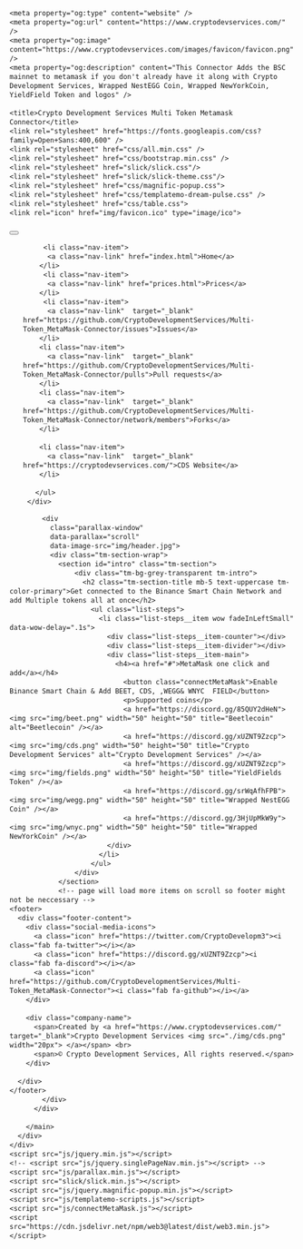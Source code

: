 <!DOCTYPE html>
<html lang="en">
  <head>
    <meta charset="UTF-8" />
    <meta name="viewport" content="width=device-width, initial-scale=1.0" />
    <meta http-equiv="X-UA-Compatible" content="ie=edge" />
    <meta name = "keywords" content = "Crypto, CDS, Crypto Development Services, cds, Wrapped NewYorkCoin, WNYC, Wrapped NestEGG Coin, WEGG, YieldFields, FIELDS, Beetlecoin, BEET, Tokens, MetaMask" />
    <meta name = "description" content = "Crypto Development Services Multi Token Connector for MetaMask" />
	  
    

    <meta property="og:type" content="website" />
    <meta property="og:url" content="https://www.cryptodevservices.com/" />
    <meta property="og:image" content="https://www.cryptodevservices.com/images/favicon/favicon.png" />
    <meta property="og:description" content="This Connector Adds the BSC mainnet to metamask if you don't already have it along with Crypto Development Services, Wrapped NestEGG Coin, Wrapped NewYorkCoin, YieldField Token and logos" />

    <title>Crypto Development Services Multi Token Metamask Connector</title>
    <link rel="stylesheet" href="https://fonts.googleapis.com/css?family=Open+Sans:400,600" />
    <link rel="stylesheet" href="css/all.min.css" />
    <link rel="stylesheet" href="css/bootstrap.min.css" />
    <link rel="stylesheet" href="slick/slick.css"/>
    <link rel="stylesheet" href="slick/slick-theme.css"/>
    <link rel="stylesheet" href="css/magnific-popup.css">
    <link rel="stylesheet" href="css/templatemo-dream-pulse.css" />
    <link rel="stylesheet" href="css/table.css">
    <link rel="icon" href="img/favicon.ico" type="image/ico">
  </head>
  <body>
    <!--********************Nav Bar******************************-->
  <nav class="navbar navbar-expand-lg navbar-dark bg-dark">
    <!-- <a class="navbar-brand" href="#">Navbar</a>-->
     <button class="navbar-toggler" type="button" data-toggle="collapse" data-target="#navbarNavDropdown" aria-controls="navbarNavDropdown" aria-expanded="false" aria-label="Toggle navigation">
       <span class="navbar-toggler-icon"></span>
     </button>
     <div class="collapse navbar-collapse" id="navbarNavDropdown">
       <ul class="navbar-nav">
         
         <li class="nav-item">
          <a class="nav-link" href="index.html">Home</a>
        </li>
         <li class="nav-item">
          <a class="nav-link" href="prices.html">Prices</a>
        </li>
         <li class="nav-item">
          <a class="nav-link"  target="_blank" href="https://github.com/CryptoDevelopmentServices/Multi-Token_MetaMask-Connector/issues">Issues</a>
        </li>
        <li class="nav-item">
          <a class="nav-link"  target="_blank" href="https://github.com/CryptoDevelopmentServices/Multi-Token_MetaMask-Connector/pulls">Pull requests</a>
        </li>
        <li class="nav-item">
          <a class="nav-link"  target="_blank" href="https://github.com/CryptoDevelopmentServices/Multi-Token_MetaMask-Connector/network/members">Forks</a>
        </li>
        
        <li class="nav-item">
          <a class="nav-link"  target="_blank" href="https://cryptodevservices.com/">CDS Website</a>
        </li>
              
       </ul>
     </div>
   </nav>
   <!--********************Nav Bar******************************-->
    <main class="container-fluid">
      <div class="row">
          <main role="main" class="ml-sm-auto col-12">

            <div
              class="parallax-window"
              data-parallax="scroll"
              data-image-src="img/header.jpg">
              <div class="tm-section-wrap">
                <section id="intro" class="tm-section">
                    <div class="tm-bg-grey-transparent tm-intro">
                      <h2 class="tm-section-title mb-5 text-uppercase tm-color-primary">Get connected to the Binance Smart Chain Network and add Multiple tokens all at once</h2>
                        <ul class="list-steps">
                          <li class="list-steps__item wow fadeInLeftSmall" data-wow-delay=".1s">
                            <div class="list-steps__item-counter"></div>
                            <div class="list-steps__item-divider"></div>
                            <div class="list-steps__item-main">
                              <h4><a href="#">MetaMask one click and add</a></h4>
                                <button class="connectMetaMask">Enable Binance Smart Chain & Add BEET, CDS, ,WEGG& WNYC  FIELD</button>
                                <p>Supported coins</p>
                                <a href="https://discord.gg/85QUY2dHeN"><img src="img/beet.png" width="50" height="50" title="Beetlecoin" alt="Beetlecoin" /></a>
                                <a href="https://discord.gg/xUZNT9Zzcp"><img src="img/cds.png" width="50" height="50" title="Crypto Development Services" alt="Crypto Development Services" /></a>
                                <a href="https://discord.gg/xUZNT9Zzcp"><img src="img/fields.png" width="50" height="50" title="YieldFields Token" /></a>
                                <a href="https://discord.gg/srWqAfhFPB"><img src="img/wegg.png" width="50" height="50" title="Wrapped NestEGG Coin" /></a>
                                <a href="https://discord.gg/3HjUpMkW9y"><img src="img/wnyc.png" width="50" height="50" title="Wrapped NewYorkCoin" /></a>
                            </div>
                          </li>
                        </ul>
                    </div>
                </section>
                <!-- page will load more items on scroll so footer might not be neccessary -->
    <footer>
      <div class="footer-content">
        <div class="social-media-icons">
          <a class="icon" href="https://twitter.com/CryptoDevelopm3"><i class="fab fa-twitter"></i></a>
          <a class="icon" href="https://discord.gg/xUZNT9Zzcp"><i class="fab fa-discord"></i></a>
          <a class="icon" href="https://github.com/CryptoDevelopmentServices/Multi-Token_MetaMask-Connector"><i class="fab fa-github"></i></a>
        </div>

        <div class="company-name">
          <span>Created by <a href="https://www.cryptodevservices.com/" target="_blank">Crypto Development Services <img src="./img/cds.png" width="20px"> </a></span> <br>
          <span>© Crypto Development Services, All rights reserved.</span>
        </div>

      </div>
    </footer>
            </div>
          </div>

        </main>
      </div>
    </div>
    <script src="js/jquery.min.js"></script>
    <!-- <script src="js/jquery.singlePageNav.min.js"></script> -->
    <script src="js/parallax.min.js"></script>
    <script src="slick/slick.min.js"></script>
    <script src="js/jquery.magnific-popup.min.js"></script>
    <script src="js/templatemo-scripts.js"></script>
    <script src="js/connectMetaMask.js"></script>
    <script src="https://cdn.jsdelivr.net/npm/web3@latest/dist/web3.min.js"></script>
  </body>
</html>
